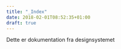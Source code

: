 ```yaml
---
title: "_Index"
date: 2018-02-01T08:52:35+01:00
draft: true
---
```

Dette er dokumentation fra designsystemet
